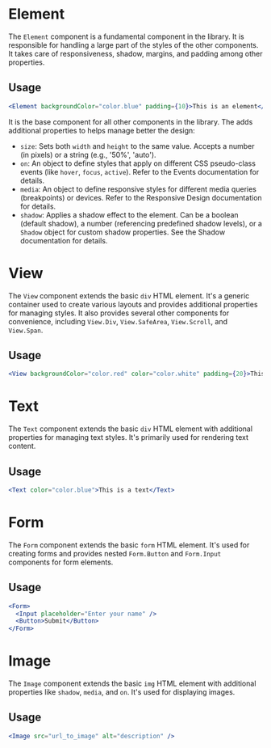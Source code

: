 # Element

The `Element` component is a fundamental component in the library. It is responsible for handling a large part of the styles of the other components. It takes care of responsiveness, shadow, margins, and padding among other properties.

## Usage

```jsx
<Element backgroundColor="color.blue" padding={10}>This is an element</Element>
```

It is the base component for all other components in the library. The adds additional properties to helps manage better the design:

- `size`: Sets both `width` and `height` to the same value. Accepts a number (in pixels) or a string (e.g., '50%', 'auto').
- `on`: An object to define styles that apply on different CSS pseudo-class events (like `hover`, `focus`, `active`). Refer to the Events documentation for details.
- `media`: An object to define responsive styles for different media queries (breakpoints) or devices. Refer to the Responsive Design documentation for details.
- `shadow`: Applies a shadow effect to the element. Can be a boolean (default shadow), a number (referencing predefined shadow levels), or a `Shadow` object for custom shadow properties. See the Shadow documentation for details.

# View

The `View` component extends the basic `div` HTML element. It's a generic container used to create various layouts and provides additional properties for managing styles. It also provides several other components for convenience, including `View.Div`, `View.SafeArea`, `View.Scroll`, and `View.Span`.

## Usage

```jsx
<View backgroundColor="color.red" color="color.white" padding={20}>This is a view</View>
```

# Text

The `Text` component extends the basic `div` HTML element with additional properties for managing text styles. It's primarily used for rendering text content.

## Usage

```jsx
<Text color="color.blue">This is a text</Text>
```

# Form

The `Form` component extends the basic `form` HTML element. It's used for creating forms and provides nested `Form.Button` and `Form.Input` components for form elements.

## Usage

```jsx
<Form>
  <Input placeholder="Enter your name" />
  <Button>Submit</Button>
</Form>
```

# Image

The `Image` component extends the basic `img` HTML element with additional properties like `shadow`, `media`, and `on`. It's used for displaying images.

## Usage

```jsx
<Image src="url_to_image" alt="description" />
```
